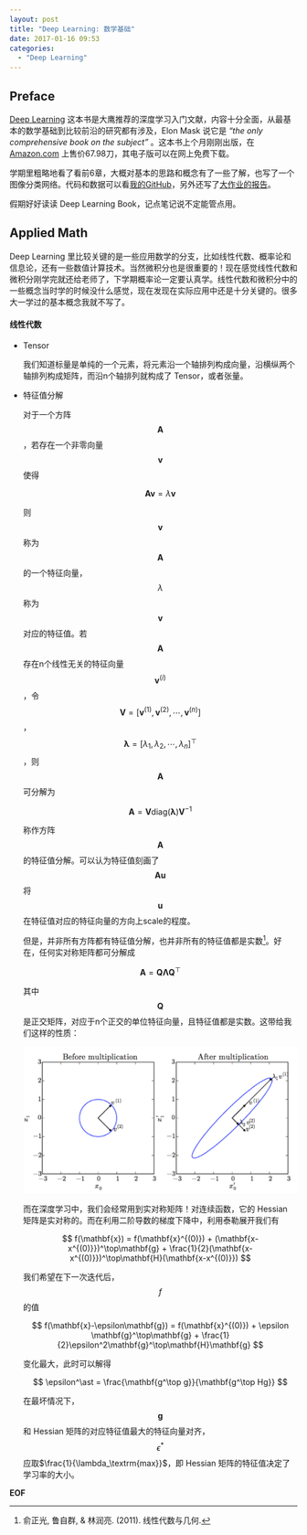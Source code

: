 ```yaml
---
layout: post
title: "Deep Learning: 数学基础"
date: 2017-01-16 09:53
categories:
  - "Deep Learning"
---
```


Preface
-------
[Deep Learning](http://www.deeplearningbook.org) 这本书是大鹰推荐的深度学习入门文献，内容十分全面，从最基本的数学基础到比较前沿的研究都有涉及，Elon Mask 说它是 *“the only comprehensive book on the subject”* 。这本书上个月刚刚出版，在 [Amazon.com](https://www.amazon.com/Deep-Learning-Adaptive-Computation-Machine/dp/0262035618/ref=sr_1_1?ie=UTF8&qid=1472485235&sr=8-1&keywords=deep+learning+book) 上售价67.98刀，其电子版可以在网上免费下载。

学期里粗略地看了看前6章，大概对基本的思路和概念有了一些了解，也写了一个图像分类网络。代码和数据可以看[我的GitHub](https://github.com/xavieryao/classification_nn)，另外还写了[大作业的报告](https://raw.githubusercontent.com/xavieryao/classification_nn/master/report/report.pdf)。

假期好好读读 Deep Learning Book，记点笔记说不定能管点用。

Applied Math
-------
Deep Learning 里比较关键的是一些应用数学的分支，比如线性代数、概率论和信息论，还有一些数值计算技术。当然微积分也是很重要的！现在感觉线性代数和微积分刚学完就还给老师了，下学期概率论一定要认真学。线性代数和微积分中的一些概念当时学的时候没什么感觉，现在发现在实际应用中还是十分关键的。很多大一学过的基本概念我就不写了。

#### 线性代数 ####

* Tensor

  我们知道标量是单纯的一个元素，将元素沿一个轴排列构成向量，沿横纵两个轴排列构成矩阵，而沿n个轴排列就构成了 Tensor，或者张量。

* 特征值分解

  对于一个方阵$$\mathbf{A}$$，若存在一个非零向量$$\mathbf{v}$$使得

  $$
  \mathbf{A}\mathbf{v} = \lambda\mathbf{v}
  $$

  则$$\mathbf{v}$$称为$$\mathbf{A}$$的一个特征向量，$$\lambda$$称为$$\mathbf{v}$$对应的特征值。若$$\mathbf{A}$$存在n个线性无关的特征向量$$\mathbf{v}^{(i)}$$，令$$\mathbf{V} = [\mathbf{v}^{(1)},\mathbf{v}^{(2)}, \cdots, \mathbf{v}^{(n)}]$$，$$\mathbf{\lambda} = [\lambda_1, \lambda_2, \cdots, \lambda_n]^\top$$，则$$\mathbf{A}$$可分解为

  $$
  \mathbf{A} = \mathbf{V}\textrm{diag}(\mathbf{\lambda})\mathbf{V}^{-1}
  $$

  称作方阵$$\mathbf{A}$$的特征值分解。可以认为特征值刻画了$$\mathbf{A}\mathbf{u}$$将$$\mathbf{u}$$在特征值对应的特征向量的方向上scale的程度。

  但是，并非所有方阵都有特征值分解，也并非所有的特征值都是实数[^1]。好在，任何实对称矩阵都可分解成

  $$
  \mathbf{A}=\mathbf{Q}\mathbf{\Lambda}\mathbf{Q}^\top
  $$

  其中$$\mathbf{Q}$$是正交矩阵，对应于n个正交的单位特征向量，且特征值都是实数。这带给我们这样的性质：

  ![](/assets/img/2017/dl_math_01.png)

  而在深度学习中，我们会经常用到实对称矩阵！对连续函数，它的 Hessian 矩阵是实对称的。而在利用二阶导数的梯度下降中，利用泰勒展开我们有

  $$
  f(\mathbf{x}) = f(\mathbf{x}^{(0)}) + (\mathbf{x-x^{(0)}})^\top\mathbf{g} + \frac{1}{2}(\mathbf{x-x^{(0)}})^\top\mathbf{H}(\mathbf{x-x^{(0)}})
  $$

  我们希望在下一次迭代后，$$f$$的值

  $$
  f(\mathbf{x}-\epsilon\mathbf{g}) = f(\mathbf{x}^{(0)}) + \epsilon \mathbf{g}^\top\mathbf{g} + \frac{1}{2}\epsilon^2\mathbf{g}^\top\mathbf{H}\mathbf{g}
  $$

  变化最大，此时可以解得

  $$
  \epsilon^\ast = \frac{\mathbf{g^\top g}}{\mathbf{g^\top Hg}}
  $$

  在最坏情况下，$$\mathbf{g}$$和 Hessian 矩阵的对应特征值最大的特征向量对齐，$$\epsilon^\ast$$应取$\frac{1}{\lambda_\textrm{max}}$，即 Hessian 矩阵的特征值决定了学习率的大小。

[^1]: 俞正光, 鲁自群, & 林润亮. (2011). 线性代数与几何.

**EOF**
